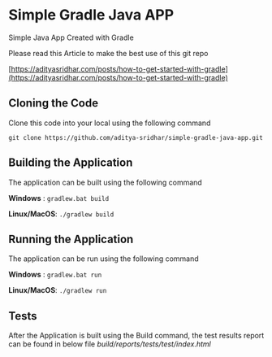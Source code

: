 # Simple Gradle Java APP
Simple Java App Created with Gradle

Please read this Article to make the best use of this git repo

[https://adityasridhar.com/posts/how-to-get-started-with-gradle](https://adityasridhar.com/posts/how-to-get-started-with-gradle)

## Cloning the Code
Clone this code into your local using the following command

`git clone https://github.com/aditya-sridhar/simple-gradle-java-app.git`

## Building the Application 

The application can be built using the following command 


**Windows** : `gradlew.bat build`

**Linux/MacOS**: `./gradlew build`

## Running the Application

The application can be run using the following command 

**Windows** : `gradlew.bat run`

**Linux/MacOS**: `./gradlew run`

## Tests

After the Application is built using the Build command, the test results report can be found in below file
*build/reports/tests/test/index.html*
